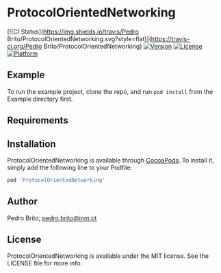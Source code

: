 # ProtocolOrientedNetworking

[![CI Status](https://img.shields.io/travis/Pedro Brito/ProtocolOrientedNetworking.svg?style=flat)](https://travis-ci.org/Pedro Brito/ProtocolOrientedNetworking)
[![Version](https://img.shields.io/cocoapods/v/ProtocolOrientedNetworking.svg?style=flat)](https://cocoapods.org/pods/ProtocolOrientedNetworking)
[![License](https://img.shields.io/cocoapods/l/ProtocolOrientedNetworking.svg?style=flat)](https://cocoapods.org/pods/ProtocolOrientedNetworking)
[![Platform](https://img.shields.io/cocoapods/p/ProtocolOrientedNetworking.svg?style=flat)](https://cocoapods.org/pods/ProtocolOrientedNetworking)

## Example

To run the example project, clone the repo, and run `pod install` from the Example directory first.

## Requirements

## Installation

ProtocolOrientedNetworking is available through [CocoaPods](https://cocoapods.org). To install
it, simply add the following line to your Podfile:

```ruby
pod 'ProtocolOrientedNetworking'
```

## Author

Pedro Brito, pedro.brito@inm.pt

## License

ProtocolOrientedNetworking is available under the MIT license. See the LICENSE file for more info.
